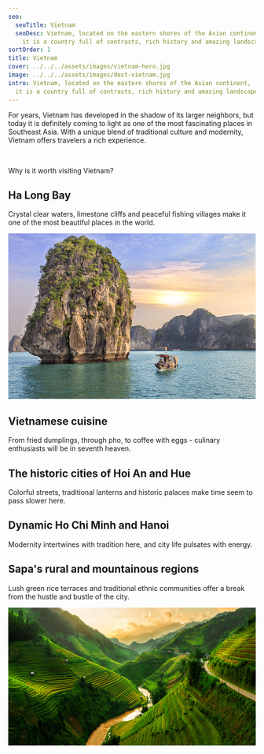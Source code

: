 ```yaml
---
seo:
  seoTitle: Vietnam
  seoDesc: Vietnam, located on the eastern shores of the Asian continent,
    it is a country full of contrasts, rich history and amazing landscapes.
sortOrder: 1
title: Vietnam
cover: ../../../assets/images/vietnam-hero.jpg
image: ../../../assets/images/dest-vietnam.jpg
intro: Vietnam, located on the eastern shores of the Asian continent,
  it is a country full of contrasts, rich history and amazing landscapes.
---
```


For years, Vietnam has developed in the shadow of its larger neighbors, but today it is definitely coming to light as one of the most fascinating places in Southeast Asia. With a unique blend of traditional culture and modernity, Vietnam offers travelers a rich experience.

&nbsp;

Why is it worth visiting Vietnam?

## Ha Long Bay

Crystal clear waters, limestone cliffs and peaceful fishing villages make it one of the most beautiful places in the world.

![Zatoka Ha-Long](../../../assets/images/vietnam-ha-long.jpg)

## Vietnamese cuisine

From fried dumplings, through pho, to coffee with eggs - culinary enthusiasts will be in seventh heaven.

## The historic cities of Hoi An and Hue

Colorful streets, traditional lanterns and historic palaces make time seem to pass slower here.

## Dynamic Ho Chi Minh and Hanoi

Modernity intertwines with tradition here, and city life pulsates with energy.

## Sapa's rural and mountainous regions

Lush green rice terraces and traditional ethnic communities offer a break from the hustle and bustle of the city.

![Rice fields](../../../assets/images/vietnam-rice-fields.jpg)
